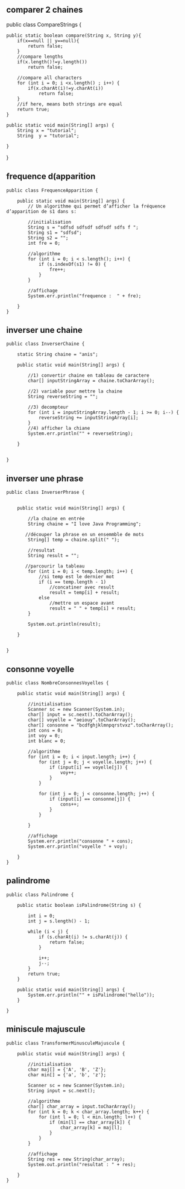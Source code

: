 ## comparer 2 chaines

public class CompareStrings {

    public static boolean compare(String x, String y){
        if(x==null || y==null){
            return false;
        }
        //compare lengths
        if(x.length()!=y.length())
            return false;

        //compare all characters
        for (int i = 0; i <x.length() ; i++) {
            if(x.charAt(i)!=y.charAt(i))
                return false;
        }
        //if here, means both strings are equal
        return true;
    }

    public static void main(String[] args) {
        String x = "tutorial";
        String  y = "tutorial";
       
    }
}

## frequence d(apparition

    public class FrequenceApparition {
    
        public static void main(String[] args) {
            // Un algorithme qui permet d’afficher la fréquence d’apparition de s1 dans s:
            
            //initialisation
            String s = "sdfsd sdfsdf sdfsdf sdfs f ";
            String s1 = "sdfsd";
            String s2 = "";
            int fre = 0;
            
            //algorithme
            for (int i = 0; i < s.length(); i++) {
                if (s.indexOf(s1) != 0) {
                    fre++;
                }
            }
           
            //affichage
            System.err.println("frequence :  " + fre);
    
        }
    }

## inverser une chaine

    public class InverserChaine {
    
        static String chaine = "anis";
    
        public static void main(String[] args) {
            
            //1) convertir chaine en tableau de caractere
            char[] inputStringArray = chaine.toCharArray();
           
            //2) variable pour mettre la chaine 
            String reverseString = "";
    
            //3) decompteur
            for (int i = inputStringArray.length - 1; i >= 0; i--) {
                reverseString += inputStringArray[i];
            }
            //4) afficher la chiane
            System.err.println("" + reverseString);
            
        }
    
        
    }

## inverser une phrase

    public class InverserPhrase {
        
        
        public static void main(String[] args) {
            
            //la chaine en entrée
            String chaine = "I love Java Programming"; 
    
           //découper la phrase en un ensemmble de mots
            String[] temp = chaine.split(" ");
           
            //resultat
            String result = ""; 
      
           //parcourir la tableau
            for (int i = 0; i < temp.length; i++) { 
                //si temp est le dernier mot
                if (i == temp.length - 1) 
                    //concatiner avec result 
                    result = temp[i] + result; 
                else
                    //mettre un espace avant 
                    result = " " + temp[i] + result; 
            } 
            
            System.out.println(result);
            
        }
      
      
    }

## consonne voyelle

    public class NombreConsonnesVoyelles {
    
        public static void main(String[] args) {
            
            //initialisation
            Scanner sc = new Scanner(System.in);
            char[] input = sc.next().toCharArray();
            char[] voyelle = "aeiouy".toCharArray();
            char[] consonne = "bcdfghjklmnpqrstvxz".toCharArray();
            int cons = 0;
            int voy = 0;
            int blanc = 0;
    
            //algorithme
            for (int i = 0; i < input.length; i++) {
                for (int j = 0; j < voyelle.length; j++) {
                    if (input[i] == voyelle[j]) {
                        voy++;
                    }
                }
    
                for (int j = 0; j < consonne.length; j++) {
                    if (input[i] == consonne[j]) {
                        cons++;
                    }
                }
    
            }
            
            //affichage
            System.err.println("consonne " + cons);
            System.err.println("voyelle " + voy);
    
        }
    }

## palindrome

    public class Palindrome {
    
        public static boolean isPalindrome(String s) {
    
            int i = 0;
            int j = s.length() - 1;
    
            while (i < j) {
                if (s.charAt(i) != s.charAt(j)) {
                    return false;
                }
    
                i++;
                j--;
            }
            return true;
        }
    
        public static void main(String[] args) {
            System.err.println("" + isPalindrome("hello"));
        }
    
    }

## miniscule majuscule

    public class TransformerMinusculeMajuscule {
    
        public static void main(String[] args) {
            
            //initialisation
            char maj[] = {'A', 'B', 'Z'};
            char min[] = {'a', 'b', 'z'};
    
            Scanner sc = new Scanner(System.in);
            String input = sc.next();
            
            //algorithme
            char[] char_array = input.toCharArray();
            for (int k = 0; k < char_array.length; k++) {
                for (int l = 0; l < min.length; l++) {
                    if (min[l] == char_array[k]) {
                        char_array[k] = maj[l];
                    }
                }
            }
            
            //affichage
            String res = new String(char_array);
            System.out.println("resultat : " + res);
    
        }
    }
